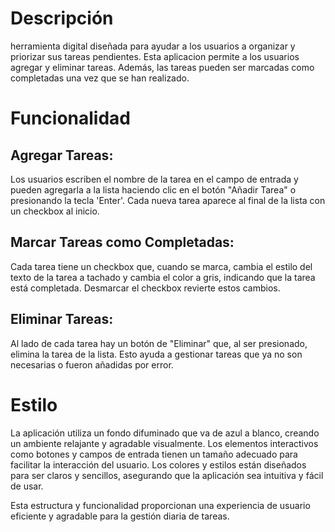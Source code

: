 # Descripción
herramienta digital diseñada para ayudar a los usuarios a organizar y priorizar sus tareas pendientes. Esta aplicacion permite a los usuarios agregar y eliminar tareas. Además, las tareas pueden ser marcadas como completadas una vez que se han realizado.

# Funcionalidad

## Agregar Tareas:
Los usuarios escriben el nombre de la tarea en el campo de entrada y pueden agregarla a la lista haciendo clic en el botón "Añadir Tarea" o presionando la tecla 'Enter'. Cada nueva tarea aparece al final de la lista con un checkbox al inicio.

## Marcar Tareas como Completadas: 
Cada tarea tiene un checkbox que, cuando se marca, cambia el estilo del texto de la tarea a tachado y cambia el color a gris, indicando que la tarea está completada. Desmarcar el checkbox revierte estos cambios.

## Eliminar Tareas: 
Al lado de cada tarea hay un botón de "Eliminar" que, al ser presionado, elimina la tarea de la lista. Esto ayuda a gestionar tareas que ya no son necesarias o fueron añadidas por error.

# Estilo 

La aplicación utiliza un fondo difuminado que va de azul a blanco, creando un ambiente relajante y agradable visualmente.
Los elementos interactivos como botones y campos de entrada tienen un tamaño adecuado para facilitar la interacción del usuario.
Los colores y estilos están diseñados para ser claros y sencillos, asegurando que la aplicación sea intuitiva y fácil de usar.

Esta estructura y funcionalidad proporcionan una experiencia de usuario eficiente y agradable para la gestión diaria de tareas.
